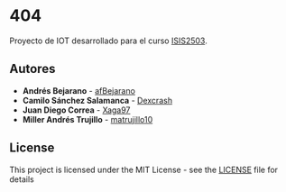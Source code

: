 # 404

Proyecto de IOT desarrollado para el curso [ISIS2503](https://profesores.virtual.uniandes.edu.co/~isis2503/dokuwiki/doku.php).

## Autores

* **Andrés Bejarano** - [afBejarano](https://github.com/afBejarano)
* **Camilo Sánchez Salamanca** - [Dexcrash](https://github.com/Dexcrash)
* **Juan Diego Correa** - [Xaga97](https://github.com/Xaga97)
* **Miller Andrés Trujillo** - [matrujillo10](https://github.com/matrujillo10)

## License

This project is licensed under the MIT License - see the [LICENSE](LICENSE) file for details
